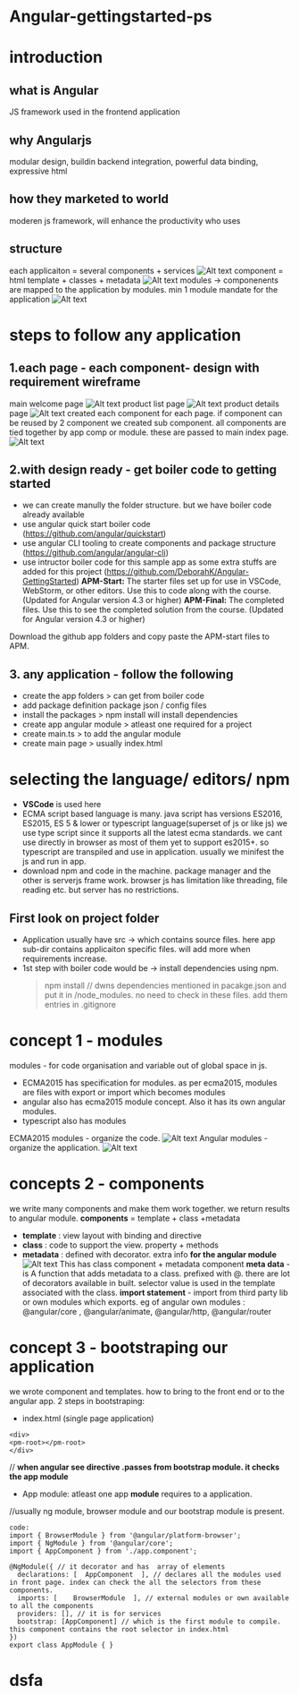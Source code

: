 # Angular-gettingstarted-ps
# introduction
## what is Angular
JS framework used in the frontend application
## why Angularjs
modular design, buildin backend integration, powerful data binding, expressive html
## how they marketed to world
moderen js framework, will enhance the productivity who uses
## structure
each applicaiton = several components + services
![Alt text](https://github.com/ponnarasuice/Angular-gettingstarted-ps/blob/master/readme_images/anatomyofangular.PNG "anatomy")
component = html template + classes + metadata
![Alt text](https://github.com/ponnarasuice/Angular-gettingstarted-ps/blob/master/readme_images/component.PNG "component")
modules -> componenents are mapped to the application by modules. min 1 module mandate for the application
![Alt text](https://github.com/ponnarasuice/Angular-gettingstarted-ps/blob/master/readme_images/modules.PNG "modules")


# steps to follow any application
## 1.each page - each component- design with requirement wireframe
main welcome page
![Alt text](https://github.com/ponnarasuice/Angular-gettingstarted-ps/blob/master/readme_images/welcome.PNG "welcome page")
product list page
![Alt text](https://github.com/ponnarasuice/Angular-gettingstarted-ps/blob/master/readme_images/productlist.PNG "productlist page")
product details page
![Alt text](https://github.com/ponnarasuice/Angular-gettingstarted-ps/blob/master/readme_images/productdetail.PNG "productdetail page")
created each component for each page. if component can be reused by 2 component we created sub component. all components are tied together by app comp or module. these are passed to main index page.
![Alt text](https://github.com/ponnarasuice/Angular-gettingstarted-ps/blob/master/readme_images/thisapparchitecture.PNG "this sample app architecture")

## 2.with design ready - get boiler code to getting started
- we can create manully the folder structure. but we have boiler code already available
- use angular quick start boiler code (https://github.com/angular/quickstart)
- use angular CLI tooling to create components and package structure 
(https://github.com/angular/angular-cli)
- use intructor boiler code for this sample app as some extra stuffs are added for this project 
(https://github.com/DeborahK/Angular-GettingStarted)
**APM-Start:** The starter files set up for use in VSCode, WebStorm, or other editors. Use this to code along with the course. (Updated for Angular version 4.3 or higher)
**APM-Final:** The completed files. Use this to see the completed solution from the course. (Updated for Angular version 4.3 or higher)

Download the github app folders and copy paste the APM-start files to APM.

## 3. any application - follow the following
- create the app folders > can get from boiler code
- add package definition package json / config files
- install the packages > npm install will install dependencies
- create app angular module > atleast one required for a project
- create main.ts > to add the angular module
- create main page > usually index.html


# selecting the language/ editors/ npm 
- **VSCode** is used here
- ECMA script based language is many. java script has versions ES2016, ES2015, ES 5 & lower or typescript language(superset of js or like js)
we use type script since it supports all the latest ecma standards. we cant use directly in browser as most of them yet to support es2015+.
so typescript are transpiled and use in application. usually we minifest the js and run in app.
- download npm and code in the machine. package manager and the other is serverjs frame work. browser js has limitation like threading, file reading etc. but server has no restrictions.

## First look on project folder
- Application usually have src -> which contains source files. here app sub-dir contains applicaiton specific files. will add more when requirements increase.
- 1st step with boiler code would be -> install dependencies using npm.
  >npm install // dwns dependencies mentioned in pacakge.json and put it in /node_modules. no need to check in these files. add them entries in .gitignore 

# concept 1 - modules
modules - for code organisation and variable out of global space in js. 
- ECMA2015 has specification for modules. as per ecma2015, modules are files with export or import which becomes modules
- angular also has ecma2015 module concept. Also it has its own angular modules.
- typescript also has modules

ECMA2015 modules - organize the code.
![Alt text](https://github.com/ponnarasuice/Angular-gettingstarted-ps/blob/master/readme_images/module_2015.PNG "ECMA 2015 Modules")
Angular modules - organize the application.
![Alt text](https://github.com/ponnarasuice/Angular-gettingstarted-ps/blob/master/readme_images/module_Angular.PNG "Angular Modules")

# concepts 2 - components
we write many components and make them work together. we return results to angular module.
**components** = template + class +metadata
- **template** : view layout with binding and directive
- **class** : code to support the view. property + methods
- **metadata** : defined with decorator. extra info **for the angular module**
![Alt text](https://github.com/ponnarasuice/Angular-gettingstarted-ps/blob/master/readme_images/component-eg.PNG "Angular Modules")
This has class component + metadata component
**meta data** - is A function that adds metadata to a class. prefixed with @. there are lot of decorators available in built.
selector value is used in the template associated with the class.
**import statement** - import from third party lib or own modules which exports. 
eg of angular own modules : @angular/core , @angular/animate, @angular/http, @angular/router

# concept 3 - bootstraping our application
we wrote component and templates. how to bring to the front end or to the angular app.
2 steps in bootstraping:
- index.html (single page application)
```
<div>
<pm-root></pm-root>
</div> 
```
// **when angular see directive .passes from bootstrap module.  it checks the app module**

- App module: atleast one app **module** requires to a application. 

//usually ng module, browser module and our bootstrap module is present.
```
code:
import { BrowserModule } from '@angular/platform-browser';
import { NgModule } from '@angular/core'; 
import { AppComponent } from './app.component';

@NgModule({ // it decorator and has  array of elements
  declarations: [  AppComponent  ], // declares all the modules used in front page. index can check the all the selectors from these components.
  imports: [    BrowserModule  ], // external modules or own available to all the components
  providers: [], // it is for services
  bootstrap: [AppComponent] // which is the first module to compile. this component contains the root selector in index.html
})
export class AppModule { }
```

# dsfa


